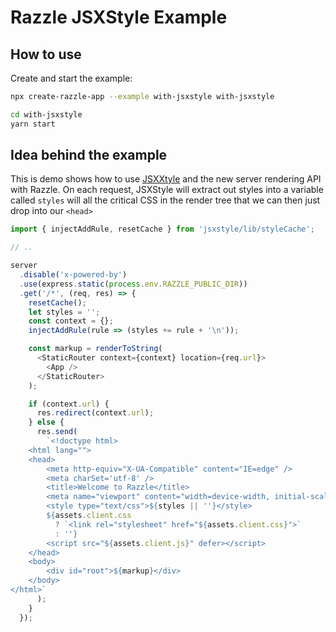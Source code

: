 # Razzle JSXStyle Example

## How to use

<!-- START install generated instructions please keep comment here to allow auto update -->
<!-- DON'T EDIT THIS SECTION, INSTEAD RE-RUN yarn update-examples TO UPDATE -->Create and start the example:

```bash
npx create-razzle-app --example with-jsxstyle with-jsxstyle

cd with-jsxstyle
yarn start
```
<!-- END install generated instructions please keep comment here to allow auto update -->

## Idea behind the example
This is demo shows how to use [JSXXtyle](https://github.com/smyte/jsxstyle) and the new server rendering API
with Razzle. On each request, JSXStyle will extract out styles into a variable called `styles` will all the critical CSS in the render
tree that we can then just drop into our `<head>`

```js
import { injectAddRule, resetCache } from 'jsxstyle/lib/styleCache';

// ..

server
  .disable('x-powered-by')
  .use(express.static(process.env.RAZZLE_PUBLIC_DIR))
  .get('/*', (req, res) => {
    resetCache();
    let styles = '';
    const context = {};
    injectAddRule(rule => (styles += rule + '\n'));

    const markup = renderToString(
      <StaticRouter context={context} location={req.url}>
        <App />
      </StaticRouter>
    );

    if (context.url) {
      res.redirect(context.url);
    } else {
      res.send(
        `<!doctype html>
    <html lang="">
    <head>
        <meta http-equiv="X-UA-Compatible" content="IE=edge" />
        <meta charSet='utf-8' />
        <title>Welcome to Razzle</title>
        <meta name="viewport" content="width=device-width, initial-scale=1">
        <style type="text/css">${styles || ''}</style>
        ${assets.client.css
          ? `<link rel="stylesheet" href="${assets.client.css}">`
          : ''}
        <script src="${assets.client.js}" defer></script>
    </head>
    <body>
        <div id="root">${markup}</div>
    </body>
</html>`
      );
    }
  });
```
